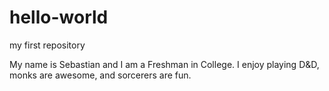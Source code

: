 # hello-world
my first repository

My name is Sebastian and I am a Freshman in College.
I enjoy playing D&D, monks are awesome, and sorcerers are fun.